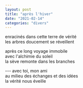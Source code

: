 ```yaml
---
layout: post
title: "après l'hiver"
date: "2021-02-14"
categories: "divers"
---
```


enracinés dans cette terre de vérité  
les arbres doucement se réveillent  

après ce long voyage immobile  
avec l'alchimie du soleil  
la sève remonte dans les branches  

--- avec toi, mon ami  
au milieu des échanges et des idées  
la vérité nous éveille  
